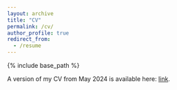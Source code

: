 ```yaml
---
layout: archive
title: "CV"
permalink: /cv/
author_profile: true
redirect_from:
  - /resume
---
```


{% include base_path %}

A version of my CV from May 2024 is available here: [link](LukeHagarCV_May24.pdf).
